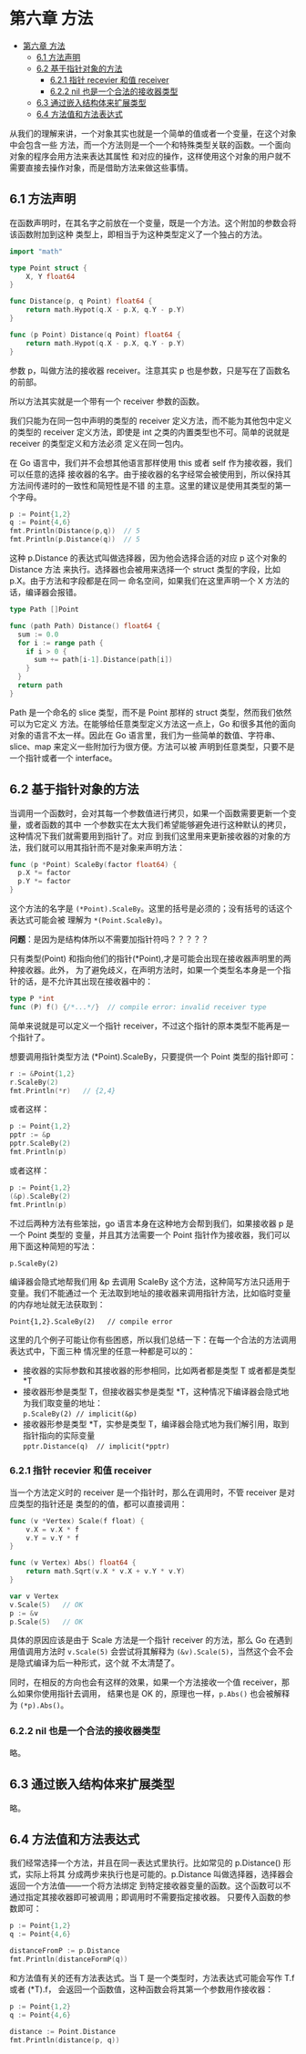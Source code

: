 # 第六章 方法

<!-- TOC -->

- [第六章 方法](#第六章-方法)
  - [6.1 方法声明](#61-方法声明)
  - [6.2 基于指针对象的方法](#62-基于指针对象的方法)
    - [6.2.1 指针 recevier 和值 receiver](#621-指针-recevier-和值-receiver)
    - [6.2.2 nil 也是一个合法的接收器类型](#622-nil-也是一个合法的接收器类型)
  - [6.3 通过嵌入结构体来扩展类型](#63-通过嵌入结构体来扩展类型)
  - [6.4 方法值和方法表达式](#64-方法值和方法表达式)

<!-- /TOC -->

从我们的理解来讲，一个对象其实也就是一个简单的值或者一个变量，在这个对象中会包含一些
方法，而一个方法则是一个一个和特殊类型关联的函数。一个面向对象的程序会用方法来表达其属性
和对应的操作，这样使用这个对象的用户就不需要直接去操作对象，而是借助方法来做这些事情。    

## 6.1 方法声明

在函数声明时，在其名字之前放在一个变量，既是一个方法。这个附加的参数会将该函数附加到这种
类型上，即相当于为这种类型定义了一个独占的方法。     

```go
import "math"

type Point struct {
	X, Y float64
}

func Distance(p, q Point) float64 {
	return math.Hypot(q.X - p.X, q.Y - p.Y)
}

func (p Point) Distance(q Point) float64 {
	return math.Hypot(q.X - p.X, q.Y - p.Y)
}
```    

参数 p，叫做方法的接收器 receiver。注意其实 p 也是参数，只是写在了函数名的前部。    

所以方法其实就是一个带有一个 receiver 参数的函数。   

我们只能为在同一包中声明的类型的 receiver 定义方法，而不能为其他包中定义的类型的 receiver
定义方法，即使是 int 之类的内置类型也不可。简单的说就是 receiver 的类型定义和方法必须
定义在同一包内。   

在 Go 语言中，我们并不会想其他语言那样使用 this 或者 self 作为接收器，我们可以任意的选择
接收器的名字。由于接收器的名字经常会被使用到，所以保持其方法间传递时的一致性和简短性是不错
的主意。这里的建议是使用其类型的第一个字母。    

```go
p := Point{1,2}
q := Point{4,6}
fmt.Println(Distance(p,q))  // 5
fmt.Println(p.Distance(q))  // 5
```    

这种 p.Distance 的表达式叫做选择器，因为他会选择合适的对应 p 这个对象的 Distance 方法
来执行。选择器也会被用来选择一个 struct 类型的字段，比如 p.X。由于方法和字段都是在同一
命名空间，如果我们在这里声明一个 X 方法的话，编译器会报错。     

```go
type Path []Point

func (path Path) Distance() float64 {
  sum := 0.0
  for i := range path {
    if i > 0 {
      sum += path[i-1].Distance(path[i])
    }
  }
  return path
}
```    

Path 是一个命名的 slice 类型，而不是 Point 那样的 struct 类型，然而我们依然可以为它定义
方法。在能够给任意类型定义方法这一点上，Go 和很多其他的面向对象的语言不太一样。因此在 Go
语言里，我们为一些简单的数值、字符串、slice、map 来定义一些附加行为很方便。方法可以被
声明到任意类型，只要不是一个指针或者一个 interface。     

## 6.2 基于指针对象的方法

当调用一个函数时，会对其每一个参数值进行拷贝，如果一个函数需要更新一个变量，或者函数的其中
一个参数实在太大我们希望能够避免进行这种默认的拷贝，这种情况下我们就需要用到指针了。对应
到我们这里用来更新接收器的对象的方法，我们就可以用其指针而不是对象来声明方法：    

```go
func (p *Point) ScaleBy(factor float64) {
  p.X *= factor
  p.Y *= factor
}
```    

这个方法的名字是 `(*Point).ScaleBy`。这里的括号是必须的；没有括号的话这个表达式可能会被
理解为 `*(Point.ScaleBy)`。      

**问题**：是因为是结构体所以不需要加指针符吗？？？？？

只有类型(Point) 和指向他们的指针(*Point),才是可能会出现在接收器声明里的两种接收器。此外，
为了避免歧义，在声明方法时，如果一个类型名本身是一个指针的话，是不允许其出现在接收器中的：   

```go
type P *int
func (P) f() {/*...*/}  // compile error: invalid receiver type
```    

简单来说就是可以定义一个指针 receiver，不过这个指针的原本类型不能再是一个指针了。   

想要调用指针类型方法 (*Point).ScaleBy，只要提供一个 Point 类型的指针即可：    

```go
r := &Point{1,2}
r.ScaleBy(2)
fmt.Println(*r)   // {2,4}
```    

或者这样：   

```go
p := Point{1,2}
pptr := &p
pptr.ScaleBy(2)
fmt.Println(p)
```    

或者这样：    

```go
p := Point{1,2}
(&p).ScaleBy(2)
fmt.Println(p)
```     

不过后两种方法有些笨拙，go 语言本身在这种地方会帮到我们，如果接收器 p 是一个 Point 类型的
变量，并且其方法需要一个 Point 指针作为接收器，我们可以用下面这种简短的写法：    

`p.ScaleBy(2)`     

编译器会隐式地帮我们用 &p 去调用 ScaleBy 这个方法，这种简写方法只适用于变量。我们不能通过一个
无法取到地址的接收器来调用指针方法，比如临时变量的内存地址就无法获取到：    

`Point{1,2}.ScaleBy(2)   // compile error`     

这里的几个例子可能让你有些困惑，所以我们总结一下：在每一个合法的方法调用表达式中，下面三种
情况里的任意一种都是可以的：    

+ 接收器的实际参数和其接收器的形参相同，比如两者都是类型 T 或者都是类型 *T
+ 接收器形参是类型 T，但接收器实参是类型 *T，这种情况下编译器会隐式地为我们取变量的地址：   
`p.ScaleBy(2) // implicit(&p)`    
+ 接收器形参是类型 *T，实参是类型 T，编译器会隐式地为我们解引用，取到指针指向的实际变量  
`pptr.Distance(q)  // implicit(*pptr)`      

### 6.2.1 指针 recevier 和值 receiver

当一个方法定义时的 receiver 是一个指针时，那么在调用时，不管 receiver 是对应类型的指针还是
类型的的值，都可以直接调用：    

```go
func (v *Vertex) Scale(f float) {
	v.X = v.X * f
	v.Y = v.Y * f
}

func (v Vertex) Abs() float64 {
	return math.Sqrt(v.X * v.X + v.Y * v.Y)
}

var v Vertex
v.Scale(5)   // OK
p := &v
p.Scale(5)   // OK
```    

具体的原因应该是由于 Scale 方法是一个指针 receiver 的方法，那么 Go 在遇到用值调用方法时
`v.Scale(5)` 会尝试将其解释为 `(&v).Scale(5)`，当然这个会不会是隐式编译为后一种形式，这个就
不太清楚了。     

同时，在相反的方向也会有这样的效果，如果一个方法接收一个值 receiver，那么如果你使用指针去调用，
结果也是 OK 的，原理也一样，`p.Abs()` 也会被解释为 `(*p).Abs()`。  


### 6.2.2 nil 也是一个合法的接收器类型

略。    

## 6.3 通过嵌入结构体来扩展类型

略。    

## 6.4 方法值和方法表达式

我们经常选择一个方法，并且在同一表达式里执行。比如常见的 p.Distance() 形式，实际上将其
分成两步来执行也是可能的。p.Distance 叫做选择器，选择器会返回一个方法值——一个将方法绑定
到特定接收器变量的函数。这个函数可以不通过指定其接收器即可被调用；即调用时不需要指定接收器。
只要传入函数的参数即可：    

```go
p := Point{1,2}
q := Point{4,6}

distanceFromP := p.Distance
fmt.Println(distanceFormP(q))
```     

和方法值有关的还有方法表达式。当 T 是一个类型时，方法表达式可能会写作 T.f 或者 (*T).f，
会返回一个函数值，这种函数会将其第一个参数用作接收器：    

```go
p := Point{1,2}
q := Point{4,6}

distance := Point.Distance
fmt.Println(distance(p, q))
```    

